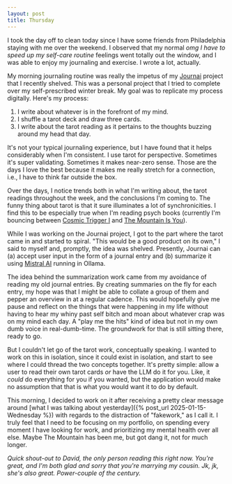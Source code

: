 ```yaml
---
layout: post
title: Thursday
---
```


I took the day off to clean today since I have some friends from Philadelphia staying with me over the weekend. I observed that my normal _omg I have to speed up my self-care routine_ feelings went totally out the window, and I was able to enjoy my journaling and exercise. I wrote a lot, actually.

My morning journaling routine was really the impetus of my [Journai](https://github.com/meowsus/journai) project that I recently shelved. This was a personal project that I tried to complete over my self-prescribed winter break. My goal was to replicate my process digitally. Here's my process:

1. I write about whatever is in the forefront of my mind.
2. I shuffle a tarot deck and draw three cards.
3. I write about the tarot reading as it pertains to the thoughts buzzing around my head that day.

It's not your typical journaling experience, but I have found that it helps considerably when I'm consistent. I use tarot for perspective. Sometimes it's super validating. Sometimes it makes near-zero sense. Those are the days I love the best because it makes me really stretch for a connection, i.e., I have to think far outside the box.

Over the days, I notice trends both in what I'm writing about, the tarot readings throughout the week, and the conclusions I'm coming to. The funny thing about tarot is that it sure illuminates a lot of synchronicities. I find this to be especially true when I'm reading psych books (currently I'm bouncing between [Cosmic Trigger I](https://www.abebooks.com/9780692513972/Cosmic-Trigger-Final-Secret-Illuminati-0692513973/plp) and [The Mountain Is You](https://www.abebooks.com/9781949759228/Mountain-Transforming-Self-Sabotage-Self-Mastery-Brianna-1949759229/plp)).

While I was working on the Journai project, I got to the part where the tarot came in and started to spiral. "This would be a good product on its own," I said to myself and, promptly, the idea was shelved. Presently, Journai can (a) accept user input in the form of a journal entry and (b) summarize it using [Mistral AI](https://mistral.ai/) running in Ollama.

The idea behind the summarization work came from my avoidance of reading my old journal entries. By creating summaries on the fly for each entry, my hope was that I might be able to collate a group of them and pepper an overview in at a regular cadence. This would hopefully give me pause and reflect on the things that were happening in my life without having to hear my whiny past self bitch and moan about whatever crap was on my mind each day. A "play me the hits" kind of idea but not in my own dumb voice in real-dumb-time. The groundwork for that is still sitting there, ready to go.

But I couldn't let go of the tarot work, conceptually speaking. I wanted to work on this in isolation, since it could exist in isolation, and start to see where I could thread the two concepts together. It's pretty simple: allow a user to read their own tarot cards _or_ have the LLM do it for you. Like, it _could_ do everything for you if you wanted, but the application would make no assumption that that is what you would want it to do by default.

This morning, I decided to work on it after receiving a pretty clear message around [what I was talking about yesterday]({% post_url 2025-01-15-Wednesday %}) with regards to the distraction of "fakework," as I call it. I truly feel that I need to be focusing on my portfolio, on spending every moment I have looking for work, and prioritizing my mental health over all else. Maybe The Mountain has been me, but got dang it, not for much longer.

_Quick shout-out to David, the only person reading this right now. You're great, and I'm both glad and sorry that you're marrying my cousin. Jk, jk, she's also great. Power-couple of the century._
